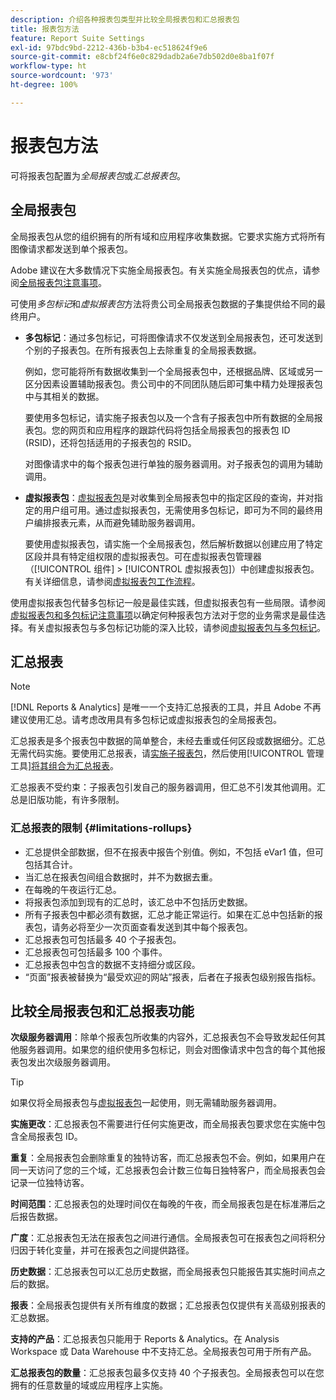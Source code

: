 ```yaml
---
description: 介绍各种报表包类型并比较全局报表包和汇总报表包
title: 报表包方法
feature: Report Suite Settings
exl-id: 97bdc9bd-2212-436b-b3b4-ec518624f9e6
source-git-commit: e8cbf24f6e0c829dadb2a6e7db502d0e8ba1f07f
workflow-type: ht
source-wordcount: '973'
ht-degree: 100%

---
```


# 报表包方法

<!-- change filename since page name changed? -->

可将报表包配置为&#x200B;*全局报表包*&#x200B;或&#x200B;*汇总报表包*。

## 全局报表包

全局报表包从您的组织拥有的所有域和应用程序收集数据。它要求实施方式将所有图像请求都发送到单个报表包。

Adobe 建议在大多数情况下实施全局报表包。有关实施全局报表包的优点，请参阅[全局报表包注意事项](https://experienceleague.adobe.com/docs/analytics/implementation/prepare/global-rs.html)。

可使用&#x200B;*多包标记*&#x200B;和&#x200B;*虚拟报表包*&#x200B;方法将贵公司全局报表包数据的子集提供给不同的最终用户。

* **多包标记**：通过多包标记，可将图像请求不仅发送到全局报表包，还可发送到个别的子报表包。在所有报表包上去除重复的全局报表数据。

   例如，您可能将所有数据收集到一个全局报表包中，还根据品牌、区域或另一区分因素设置辅助报表包。贵公司中的不同团队随后即可集中精力处理报表包中与其相关的数据。

   要使用多包标记，请实施子报表包以及一个含有子报表包中所有数据的全局报表包。您的网页和应用程序的跟踪代码将包括全局报表包的报表包 ID (RSID)，还将包括适用的子报表包的 RSID。<!-- Wording/be more specific? And include any links? -->

   对图像请求中的每个报表包进行单独的服务器调用。对子报表包的调用为辅助调用。

* **虚拟报表包**：[虚拟报表包](/help/components/vrs/vrs-about.md)是对收集到全局报表包中的指定区段的查询，并对指定的用户组可用。通过虚拟报表包，无需使用多包标记，即可为不同的最终用户编排报表元素，从而避免辅助服务器调用。

   要使用虚拟报表包，请实施一个全局报表包，然后解析数据以创建应用了特定区段并具有特定组权限的虚拟报表包。可在虚拟报表包管理器（[!UICONTROL 组件] > [!UICONTROL 虚拟报表包]）中创建虚拟报表包。有关详细信息，请参阅[虚拟报表包工作流程](/help/components/vrs/c-workflow-vrs/vrs-workflow.md)。

使用虚拟报表包代替多包标记一般是最佳实践，但虚拟报表包有一些局限。请参阅[虚拟报表包和多包标记注意事项](/help/components/vrs/vrs-considerations.md)以确定何种报表包方法对于您的业务需求是最佳选择。有关虚拟报表包与多包标记功能的深入比较，请参阅[虚拟报表包与多包标记](/help/components/vrs/vrs-about.md#section_317E4D21CCD74BC38166D2F57D214F78)。

## 汇总报表

>[!NOTE]
>
>[!DNL Reports & Analytics] 是唯一一个支持汇总报表的工具，并且 Adobe 不再建议使用汇总。请考虑改用具有多包标记或虚拟报表包的全局报表包。

汇总报表是多个报表包中数据的简单整合，未经去重或任何区段或数据细分。汇总无需代码实施。要使用汇总报表，请[实施子报表包](/help/admin/admin/c-manage-report-suites/c-new-report-suite/t-create-a-report-suite.md)，然后使用[!UICONTROL 管理工具][将其组合为汇总报表](/help/admin/admin/c-manage-report-suites/c-new-report-suite/t-rollups.md)。

汇总报表不受约束：子报表包引发自己的服务器调用，但汇总不引发其他调用。汇总是旧版功能，有许多限制。

### 汇总报表的限制 {#limitations-rollups}

* 汇总提供全部数据，但不在报表中报告个别值。例如，不包括 eVar1 值，但可包括其合计。
* 当汇总在报表包间组合数据时，并不为数据去重。
* 在每晚的午夜运行汇总。
* 将报表包添加到现有的汇总时，该汇总中不包括历史数据。
* 所有子报表包中都必须有数据，汇总才能正常运行。如果在汇总中包括新的报表包，请务必将至少一次页面查看发送到其中每个报表包。
* 汇总报表包可包括最多 40 个子报表包。
* 汇总报表包可包括最多 100 个事件。
* 汇总报表包中包含的数据不支持细分或区段。
* “页面”报表被替换为“最受欢迎的网站”报表，后者在子报表包级别报告指标。

## 比较全局报表包和汇总报表功能

**次级服务器调用**：除单个报表包所收集的内容外，汇总报表包不会导致发起任何其他服务器调用。如果您的组织使用多包标记，则会对图像请求中包含的每个其他报表包发出次级服务器调用。

>[!TIP]
>
>如果仅将全局报表包与[虚拟报表包](/help/components/vrs/vrs-considerations.md)一起使用，则无需辅助服务器调用。

**实施更改**：汇总报表包不需要进行任何实施更改，而全局报表包要求您在实施中包含全局报表包 ID。

**重复**：全局报表包会删除重复的独特访客，而汇总报表包不会。例如，如果用户在同一天访问了您的三个域，汇总报表包会计数三位每日独特客户，而全局报表包会记录一位独特访客。

**时间范围**：汇总报表包的处理时间仅在每晚的午夜，而全局报表包是在标准滞后之后报告数据。

**广度**：汇总报表包无法在报表包之间进行通信。全局报表包可在报表包之间将积分归因于转化变量，并可在报表包之间提供路径。

**历史数据**：汇总报表包可以汇总历史数据，而全局报表包只能报告其实施时间点之后的数据。

**报表**：全局报表包提供有关所有维度的数据；汇总报表包仅提供有关高级别报表的汇总数据。

**支持的产品**：汇总报表包只能用于 Reports &amp; Analytics。在 Analysis Workspace 或 Data Warehouse 中不支持汇总。全局报表包可用于所有产品。

**汇总报表包的数量**：汇总报表包最多仅支持 40 个子报表包。全局报表包可以在您拥有的任意数量的域或应用程序上实施。
